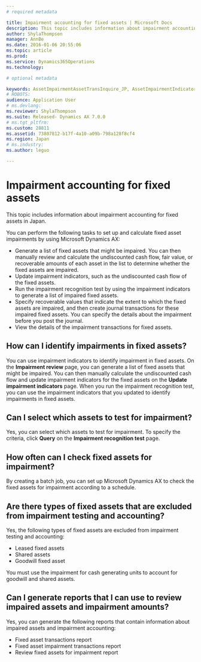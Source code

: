 ```yaml
---
# required metadata

title: Impairment accounting for fixed assets | Microsoft Docs
description: This topic includes information about impairment accounting for fixed assets in Japan.
author: ShylaThompson
manager: AnnBe
ms.date: 2016-01-06 20:55:06
ms.topic: article
ms.prod: 
ms.service: Dynamics365Operations
ms.technology: 

# optional metadata

keywords: AssetImpairmentAssetTransInquire_JP, AssetImpairmentIndicator_JP, AssetImpairmentManageTestResult_JP
# ROBOTS: 
audience: Application User
# ms.devlang: 
ms.reviewer: ShylaThompson
ms.suite: Released- Dynamics AX 7.0.0
# ms.tgt_pltfrm: 
ms.custom: 28811
ms.assetid: 73807812-b17f-4a10-a09b-798a128f8cf4
ms.region: Japan
# ms.industry: 
ms.author: leguo

---
```


# Impairment accounting for fixed assets

This topic includes information about impairment accounting for fixed assets in Japan.

You can perform the following tasks to set up and calculate fixed asset impairments by using Microsoft Dynamics AX:

-   Generate a list of fixed assets that might be impaired. You can then manually review and calculate the undiscounted cash flow, fair value, or recoverable amounts of each asset in the list to determine whether the fixed assets are impaired.
-   Update impairment indicators, such as the undiscounted cash flow of the fixed assets.
-   Run the impairment recognition test by using the impairment indicators to generate a list of impaired fixed assets.
-   Specify recoverable values that indicate the extent to which the fixed assets are impaired, and then create journal transactions for these impaired fixed assets. You can specify the details about the impairment before you post the journal.
-   View the details of the impairment transactions for fixed assets.

## How can I identify impairments in fixed assets?
You can use impairment indicators to identify impairment in fixed assets. On the **Impairment review** page, you can generate a list of fixed assets that might be impaired. You can then manually calculate the undiscounted cash flow and update impairment indicators for the fixed assets on the **Update impairment indicators** page. When you run the impairment recognition test, you can use the impairment indicators that you updated to identify impairments in fixed assets.

## Can I select which assets to test for impairment?
Yes, you can select which assets to test for impairment. To specify the criteria, click **Query** on the **Impairment recognition test** page.

## How often can I check fixed assets for impairment?
By creating a batch job, you can set up Microsoft Dynamics AX to check the fixed assets for impairment according to a schedule.

## Are there types of fixed assets that are excluded from impairment testing and accounting?
Yes, the following types of fixed assets are excluded from impairment testing and accounting:

-   Leased fixed assets
-   Shared assets
-   Goodwill fixed asset

You must use the impairment for cash generating units to account for goodwill and shared assets.

## Can I generate reports that I can use to review impaired assets and impairment amounts?
Yes, you can generate the following reports that contain information about impaired assets and impairment accounting:

-   Fixed asset transactions report
-   Fixed asset impairment transactions report
-   Review fixed assets for impairment report


